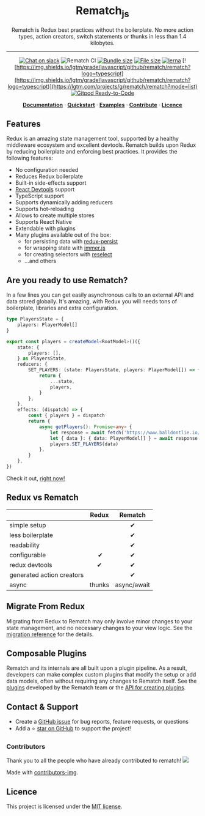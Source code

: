 <div align="center">
<h1>Rematch<sub>js</sub></h1>

Rematch is Redux best practices without the boilerplate. No more action types, action creators, switch statements or thunks in less than 1.4 kilobytes.

<hr />

[![Chat on slack](https://img.shields.io/badge/slack-rematchjs-blue.svg?logo=slack&style=flat-square)](https://rematchjs.slack.com) ![Rematch CI](https://github.com/rematch/rematch/workflows/Rematch%20CI/badge.svg?branch=main) [![Bundle size](https://img.shields.io/bundlephobia/minzip/@rematch/core?style=flat-square)](https://img.shields.io/badge/bundlesize-~5kb-brightgreen.svg?style=flat-square) [![File size](https://img.shields.io/badge/dependencies-redux-brightgreen.svg?style=flat-square)](https://img.shields.io/badge/dependencies-redux-brightgreen.svg?style=flat-square) [![lerna](https://img.shields.io/badge/maintained%20with-lerna-cc00ff.svg?style=flat-square)](https://lerna.js.org/) [![https://img.shields.io/lgtm/grade/javascript/github/rematch/rematch?logo=typescript](https://img.shields.io/lgtm/grade/javascript/github/rematch/rematch?logo=typescript)](https://lgtm.com/projects/g/rematch/rematch?mode=list)  [![Gitpod Ready-to-Code](https://img.shields.io/badge/Gitpod-Ready--to--Code-blue?logo=gitpod)](https://gitpod.io/from-referrer/)


[**Documentation**](https://rematchjs.org)  · [**Quickstart**](https://rematchjs.org/docs/getting-started/installation) · [**Examples**](https://rematchjs.org/examples/) · [**Contribute**](./CONTRIBUTING.md) · [**Licence**](#licence)

</div>

## Features

Redux is an amazing state management tool, supported by a healthy middleware ecosystem and excellent devtools.
Rematch builds upon Redux by reducing boilerplate and enforcing best practices. It provides the following features:

- No configuration needed
- Reduces Redux boilerplate
- Built-in side-effects support
- [React Devtools](https://github.com/facebook/react/tree/master/packages/react-devtools) support
- TypeScript support
- Supports dynamically adding reducers
- Supports hot-reloading
- Allows to create multiple stores
- Supports React Native
- Extendable with plugins
- Many plugins available out of the box:
    - for persisting data with [redux-persist](https://github.com/rt2zz/redux-persist)
    - for wrapping state with [immer.js](https://github.com/immerjs/immer)
    - for creating selectors with [reselect](https://github.com/reduxjs/reselect)
    - ...and others

## Are you ready to use Rematch?

In a few lines you can get easily asynchronous calls to an external API and data stored globally. It's amazing, with Redux you will needs tons of boilerplate, libraries and extra configuration.

```ts
type PlayersState = {
    players: PlayerModel[]
}

export const players = createModel<RootModel>()({
    state: {
        players: [],
    } as PlayersState,
    reducers: {
        SET_PLAYERS: (state: PlayersState, players: PlayerModel[]) => {
            return {
                ...state,
                players,
            }
        },
    },
    effects: (dispatch) => {
        const { players } = dispatch
        return {
            async getPlayers(): Promise<any> {
                let response = await fetch('https://www.balldontlie.io/api/v1/players')
                let { data }: { data: PlayerModel[] } = await response.json()
                players.SET_PLAYERS(data)
            },
        }
    },
})
```

Check it out, [right now!](https://rematchjs.org/)

## Redux vs Rematch

|                           | Redux  | Rematch      |
| :------------------------ | :----: | :----------: |
| simple setup ‎            |        | ‎✔           |
| less boilerplate          |        | ‎✔           |
| readability               |        | ‎✔           |
| configurable              | ‎   ✔  | ‎✔           |
| redux devtools            |   ‎✔   |       ‎✔     |
| generated action creators | ‎      |       ‎✔     |
| async                     | thunks | ‎async/await |

## Migrate From Redux

Migrating from Redux to Rematch may only involve minor changes to your state management, and no necessary changes to your view logic. See the [migration reference](https://rematchjs.org/docs/migrating-from-redux-to-rematch) for the details.

## Composable Plugins

Rematch and its internals are all built upon a plugin pipeline. As a result, developers can make complex custom plugins that modify the setup or add data models, often without requiring any changes to Rematch itself. See the [plugins](https://rematchjs.org/docs/plugins) developed by the Rematch team or the [API for creating plugins](https://rematchjs.org/docs/api-reference/plugins).


## Contact & Support

- Create a [GitHub issue](https://github.com/rematch/rematch/issues) for bug reports, feature requests, or questions
- Add a ⭐️ [star on GitHub](https://github.com/rematch/rematch) to support the project!

### Contributors

Thank you to all the people who have already contributed to rematch!
<a href="https://github.com/rematch/rematch/graphs/contributors">
  <img src="https://contributors-img.web.app/image?repo=rematch/rematch" />
</a>

Made with [contributors-img](https://contributors-img.web.app).

## Licence

This project is licensed under the [MIT license](https://github.com/rematch/rematch/blob/main/LICENSE).
